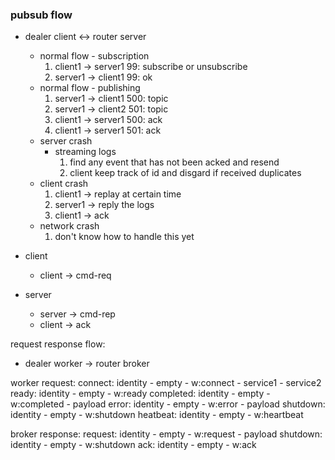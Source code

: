 
### pubsub flow
* dealer client <-> router server
	* normal flow - subscription
		1. client1 -> server1 99: subscribe or unsubscribe
		1. server1 -> client1 99: ok
	* normal flow - publishing
		1. server1 -> client1 500: topic
		1. server1 -> client2 501: topic
		1. client1 -> server1 500: ack
		1. client1 -> server1 501: ack
	* server crash
		* streaming logs
			1. find any event that has not been acked and resend
			1. client keep track of id and disgard if received duplicates
	* client crash
		1. client1 -> replay at certain time
		1. server1 -> reply the logs
		1. client1 -> ack
	* network crash
		1. don't know how to handle this yet

* client
	* client -> cmd-req
* server 
	* server -> cmd-rep
	* client -> ack


request response flow:
* dealer worker -> router broker

worker request:
	connect: identity - empty - w:connect - service1 - service2
	ready: identity - empty - w:ready
	completed: identity - empty - w:completed - payload
	error: identity - empty - w:error - payload
	shutdown: identity - empty - w:shutdown
	heatbeat: identity - empty - w:heartbeat

broker response:
	request: identity - empty - w:request - payload
	shutdown: identity - empty - w:shutdown
	ack: identity - empty - w:ack